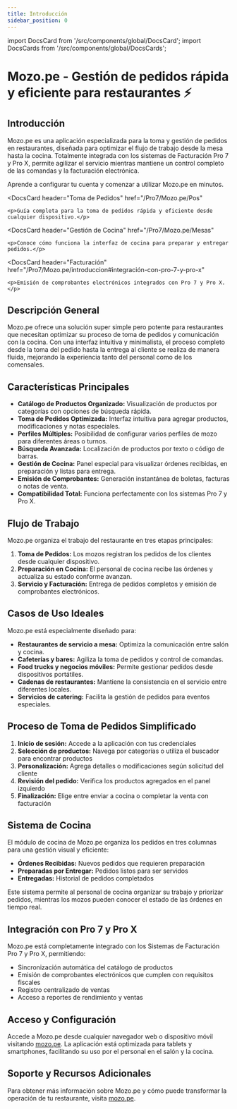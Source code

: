 ```yaml
---
title: Introducción
sidebar_position: 0
---
```


import DocsCard from '/src/components/global/DocsCard';
import DocsCards from '/src/components/global/DocsCards';

# Mozo.pe - Gestión de pedidos rápida y eficiente para restaurantes ⚡

<head>
  <title>Mozo.pe</title>
  <meta
    name="description"
    content="Mozo.pe: Aplicación de toma de pedidos para restaurantes, compatible con el Sistema de Facturación Pro 7 y Pro X para una gestión completa de comandas."
  />
</head>

## Introducción

Mozo.pe es una aplicación especializada para la toma y gestión de pedidos en restaurantes, diseñada para optimizar el flujo de trabajo desde la mesa hasta la cocina. Totalmente integrada con los sistemas de Facturación Pro 7 y Pro X, permite agilizar el servicio mientras mantiene un control completo de las comandas y la facturación electrónica.

<DocsCards>
  <DocsCard 
    header="Guía de Inicio Rápido"
    href="/Pro7/Mozo.pe/Mozo"
  >
    <p>Aprende a configurar tu cuenta y comenzar a utilizar Mozo.pe en minutos.</p>
  </DocsCard>

  <DocsCard
    header="Toma de Pedidos"
    href="/Pro7/Mozo.pe/Pos"
  >
    <p>Guía completa para la toma de pedidos rápida y eficiente desde cualquier dispositivo.</p>
  </DocsCard>

  <DocsCard
    header="Gestión de Cocina"
    href="/Pro7/Mozo.pe/Mesas"
  >
    <p>Conoce cómo funciona la interfaz de cocina para preparar y entregar pedidos.</p>
  </DocsCard>

  <DocsCard
    header="Facturación"
    href="/Pro7/Mozo.pe/introduccion#integración-con-pro-7-y-pro-x"
  >
    <p>Emisión de comprobantes electrónicos integrados con Pro 7 y Pro X.</p>
  </DocsCard>

</DocsCards>

## Descripción General

Mozo.pe ofrece una solución super simple pero potente para restaurantes que necesitan optimizar su proceso de toma de pedidos y comunicación con la cocina. Con una interfaz intuitiva y minimalista, el proceso completo desde la toma del pedido hasta la entrega al cliente se realiza de manera fluida, mejorando la experiencia tanto del personal como de los comensales.

## Características Principales

- **Catálogo de Productos Organizado:** Visualización de productos por categorías con opciones de búsqueda rápida.
- **Toma de Pedidos Optimizada:** Interfaz intuitiva para agregar productos, modificaciones y notas especiales.
- **Perfiles Múltiples:** Posibilidad de configurar varios perfiles de mozo para diferentes áreas o turnos.
- **Búsqueda Avanzada:** Localización de productos por texto o código de barras.
- **Gestión de Cocina:** Panel especial para visualizar órdenes recibidas, en preparación y listas para entrega.
- **Emisión de Comprobantes:** Generación instantánea de boletas, facturas o notas de venta.
- **Compatibilidad Total:** Funciona perfectamente con los sistemas Pro 7 y Pro X.

## Flujo de Trabajo

Mozo.pe organiza el trabajo del restaurante en tres etapas principales:

1. **Toma de Pedidos:** Los mozos registran los pedidos de los clientes desde cualquier dispositivo.
2. **Preparación en Cocina:** El personal de cocina recibe las órdenes y actualiza su estado conforme avanzan.
3. **Servicio y Facturación:** Entrega de pedidos completos y emisión de comprobantes electrónicos.

## Casos de Uso Ideales

Mozo.pe está especialmente diseñado para:

- **Restaurantes de servicio a mesa:** Optimiza la comunicación entre salón y cocina.
- **Cafeterías y bares:** Agiliza la toma de pedidos y control de comandas.
- **Food trucks y negocios móviles:** Permite gestionar pedidos desde dispositivos portátiles.
- **Cadenas de restaurantes:** Mantiene la consistencia en el servicio entre diferentes locales.
- **Servicios de catering:** Facilita la gestión de pedidos para eventos especiales.

## Proceso de Toma de Pedidos Simplificado

1. **Inicio de sesión:** Accede a la aplicación con tus credenciales
2. **Selección de productos:** Navega por categorías o utiliza el buscador para encontrar productos
3. **Personalización:** Agrega detalles o modificaciones según solicitud del cliente
4. **Revisión del pedido:** Verifica los productos agregados en el panel izquierdo
5. **Finalización:** Elige entre enviar a cocina o completar la venta con facturación

## Sistema de Cocina

El módulo de cocina de Mozo.pe organiza los pedidos en tres columnas para una gestión visual y eficiente:

- **Órdenes Recibidas:** Nuevos pedidos que requieren preparación
- **Preparadas por Entregar:** Pedidos listos para ser servidos
- **Entregadas:** Historial de pedidos completados

Este sistema permite al personal de cocina organizar su trabajo y priorizar pedidos, mientras los mozos pueden conocer el estado de las órdenes en tiempo real.

## Integración con Pro 7 y Pro X

Mozo.pe está completamente integrado con los Sistemas de Facturación Pro 7 y Pro X, permitiendo:

- Sincronización automática del catálogo de productos
- Emisión de comprobantes electrónicos que cumplen con requisitos fiscales
- Registro centralizado de ventas
- Acceso a reportes de rendimiento y ventas

## Acceso y Configuración

Accede a Mozo.pe desde cualquier navegador web o dispositivo móvil visitando [mozo.pe](https://mozo.pe). La aplicación está optimizada para tablets y smartphones, facilitando su uso por el personal en el salón y la cocina.

## Soporte y Recursos Adicionales

Para obtener más información sobre Mozo.pe y cómo puede transformar la operación de tu restaurante, visita [mozo.pe](https://mozo.pe).